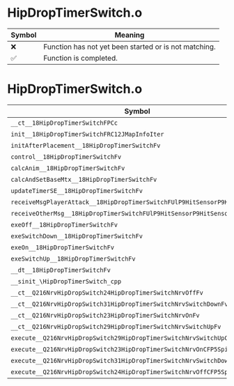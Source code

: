 # HipDropTimerSwitch.o
| Symbol | Meaning 
| ------------- | ------------- 
| :x: | Function has not yet been started or is not matching. 
| :white_check_mark: | Function is completed. 


# HipDropTimerSwitch.o
| Symbol | Decompiled? |
| ------------- | ------------- |
| `__ct__18HipDropTimerSwitchFPCc` | :x: |
| `init__18HipDropTimerSwitchFRC12JMapInfoIter` | :x: |
| `initAfterPlacement__18HipDropTimerSwitchFv` | :x: |
| `control__18HipDropTimerSwitchFv` | :x: |
| `calcAnim__18HipDropTimerSwitchFv` | :x: |
| `calcAndSetBaseMtx__18HipDropTimerSwitchFv` | :x: |
| `updateTimerSE__18HipDropTimerSwitchFv` | :x: |
| `receiveMsgPlayerAttack__18HipDropTimerSwitchFUlP9HitSensorP9HitSensor` | :x: |
| `receiveOtherMsg__18HipDropTimerSwitchFUlP9HitSensorP9HitSensor` | :x: |
| `exeOff__18HipDropTimerSwitchFv` | :x: |
| `exeSwitchDown__18HipDropTimerSwitchFv` | :x: |
| `exeOn__18HipDropTimerSwitchFv` | :x: |
| `exeSwitchUp__18HipDropTimerSwitchFv` | :x: |
| `__dt__18HipDropTimerSwitchFv` | :x: |
| `__sinit_\HipDropTimerSwitch_cpp` | :x: |
| `__ct__Q216NrvHipDropSwitch24HipDropTimerSwitchNrvOffFv` | :x: |
| `__ct__Q216NrvHipDropSwitch31HipDropTimerSwitchNrvSwitchDownFv` | :x: |
| `__ct__Q216NrvHipDropSwitch23HipDropTimerSwitchNrvOnFv` | :x: |
| `__ct__Q216NrvHipDropSwitch29HipDropTimerSwitchNrvSwitchUpFv` | :x: |
| `execute__Q216NrvHipDropSwitch29HipDropTimerSwitchNrvSwitchUpCFP5Spine` | :x: |
| `execute__Q216NrvHipDropSwitch23HipDropTimerSwitchNrvOnCFP5Spine` | :x: |
| `execute__Q216NrvHipDropSwitch31HipDropTimerSwitchNrvSwitchDownCFP5Spine` | :x: |
| `execute__Q216NrvHipDropSwitch24HipDropTimerSwitchNrvOffCFP5Spine` | :x: |
